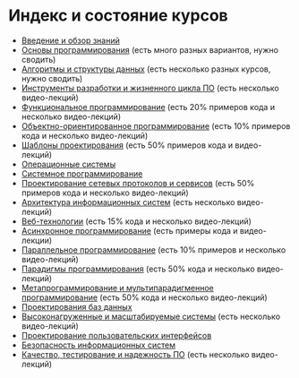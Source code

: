# Индекс и состояние курсов

- [Введение и обзор знаний](Introduction.md)
- [Основы программирования](Fundamentals.md)
  (есть много разных вариантов, нужно сводить)
- [Алгоритмы и структуры данных](AlgAndData.md)
  (есть несколько разных курсов, нужно сводить)
- [Инструменты разработки и жизненного цикла ПО](Tools.md)
  (есть несколько видео-лекций)
- [Функциональное программирование](Functional.md)
  (есть 20% примеров кода и несколько видео-лекций)
- [Объектно-ориентированное программирование](OOP.md)
  (есть 10% примеров кода и несколько видео-лекций)
- [Шаблоны проектирования](Patterns.md)
  (есть 50% примеров кода и видео-лекций)
- [Операционные системы](OS.md)
- [Системное программирование](System.md)
- [Проектирование сетевых протоколов и сервисов](Network.md)
  (есть 50% примеров кода и несколько видео-лекций)
- [Архитектура информационных систем](Architecture.md)
  (есть несколько видео-лекций)
- [Веб-технологии](Web.md)
  (есть 15% кода и несколько видео-лекций)
- [Асинхронное программирование](Asynchronous.md)
  (есть примеры кода и видео-лекции)
- [Параллельное программирование](Parallel.md)
  (есть 10% примеров и несколько видео-лекций)
- [Парадигмы программирования](Paradigms.md)
  (есть 50% кода и несколько видео-лекций)
- [Метапрограммирование и мультипарадигменное программирование](Metaprogramming.md)
  (есть 50% кода и несколько видео-лекций)
- [Проектирования баз данных](Databases.md)
- [Высоконагруженные и масштабируемые системы](Highload.md)
  (есть несколько видео-лекций)
- [Проектирование пользовательских интерфейсов](UI-UX.md)
- [Безопасность информационных систем](Security.md)
- [Качество, тестирование и надежность ПО](Quality.md)
  (есть несколько видео-лекций)
